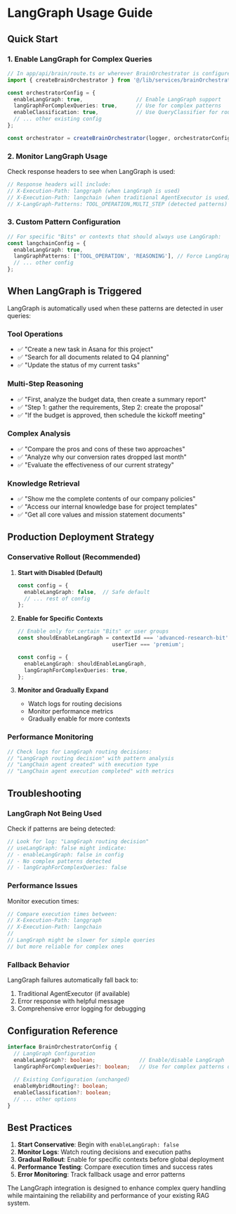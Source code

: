 # LangGraph Usage Guide

## Quick Start

### 1. Enable LangGraph for Complex Queries

```typescript
// In app/api/brain/route.ts or wherever BrainOrchestrator is configured
import { createBrainOrchestrator } from '@/lib/services/brainOrchestrator';

const orchestratorConfig = {
  enableLangGraph: true,                 // Enable LangGraph support
  langGraphForComplexQueries: true,      // Use for complex patterns
  enableClassification: true,            // Use QueryClassifier for routing
  // ... other existing config
};

const orchestrator = createBrainOrchestrator(logger, orchestratorConfig);
```

### 2. Monitor LangGraph Usage

Check response headers to see when LangGraph is used:

```typescript
// Response headers will include:
// X-Execution-Path: langgraph (when LangGraph is used)
// X-Execution-Path: langchain (when traditional AgentExecutor is used)
// X-LangGraph-Patterns: TOOL_OPERATION,MULTI_STEP (detected patterns)
```

### 3. Custom Pattern Configuration

```typescript
// For specific "Bits" or contexts that should always use LangGraph:
const langchainConfig = {
  enableLangGraph: true,
  langGraphPatterns: ['TOOL_OPERATION', 'REASONING'], // Force LangGraph for these patterns
  // ... other config
};
```

## When LangGraph is Triggered

LangGraph is automatically used when these patterns are detected in user queries:

### Tool Operations
- ✅ "Create a new task in Asana for this project"
- ✅ "Search for all documents related to Q4 planning"
- ✅ "Update the status of my current tasks"

### Multi-Step Reasoning
- ✅ "First, analyze the budget data, then create a summary report"
- ✅ "Step 1: gather the requirements, Step 2: create the proposal"
- ✅ "If the budget is approved, then schedule the kickoff meeting"

### Complex Analysis
- ✅ "Compare the pros and cons of these two approaches"
- ✅ "Analyze why our conversion rates dropped last month"
- ✅ "Evaluate the effectiveness of our current strategy"

### Knowledge Retrieval
- ✅ "Show me the complete contents of our company policies"
- ✅ "Access our internal knowledge base for project templates"
- ✅ "Get all core values and mission statement documents"

## Production Deployment Strategy

### Conservative Rollout (Recommended)

1. **Start with Disabled (Default)**
   ```typescript
   const config = {
     enableLangGraph: false,  // Safe default
     // ... rest of config
   };
   ```

2. **Enable for Specific Contexts**
   ```typescript
   // Enable only for certain "Bits" or user groups
   const shouldEnableLangGraph = contextId === 'advanced-research-bit' || 
                                 userTier === 'premium';
   
   const config = {
     enableLangGraph: shouldEnableLangGraph,
     langGraphForComplexQueries: true,
   };
   ```

3. **Monitor and Gradually Expand**
   - Watch logs for routing decisions
   - Monitor performance metrics
   - Gradually enable for more contexts

### Performance Monitoring

```typescript
// Check logs for LangGraph routing decisions:
// "LangGraph routing decision" with pattern analysis
// "LangChain agent created" with execution type
// "LangChain agent execution completed" with metrics
```

## Troubleshooting

### LangGraph Not Being Used

Check if patterns are being detected:
```typescript
// Look for log: "LangGraph routing decision"
// useLangGraph: false might indicate:
// - enableLangGraph: false in config
// - No complex patterns detected
// - langGraphForComplexQueries: false
```

### Performance Issues

Monitor execution times:
```typescript
// Compare execution times between:
// X-Execution-Path: langgraph
// X-Execution-Path: langchain
// 
// LangGraph might be slower for simple queries
// but more reliable for complex ones
```

### Fallback Behavior

LangGraph failures automatically fall back to:
1. Traditional AgentExecutor (if available)
2. Error response with helpful message
3. Comprehensive error logging for debugging

## Configuration Reference

```typescript
interface BrainOrchestratorConfig {
  // LangGraph Configuration
  enableLangGraph?: boolean;              // Enable/disable LangGraph
  langGraphForComplexQueries?: boolean;   // Use for complex patterns only
  
  // Existing Configuration (unchanged)
  enableHybridRouting?: boolean;
  enableClassification?: boolean;
  // ... other options
}
```

## Best Practices

1. **Start Conservative**: Begin with `enableLangGraph: false`
2. **Monitor Logs**: Watch routing decisions and execution paths
3. **Gradual Rollout**: Enable for specific contexts before global deployment
4. **Performance Testing**: Compare execution times and success rates
5. **Error Monitoring**: Track fallback usage and error patterns

The LangGraph integration is designed to enhance complex query handling while maintaining the reliability and performance of your existing RAG system. 